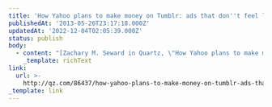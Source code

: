 ```yaml
---
title: 'How Yahoo plans to make money on Tumblr: ads that don''t feel like ads'
publishedAt: '2013-05-26T23:17:18.000Z'
updatedAt: '2022-12-04T02:05:39.000Z'
status: publish
body:
  - content: "[Zachary M. Seward in Quartz, \"How Yahoo plans to make money on Tumblr: ads that don\x92t feel like ads\"](http://qz.com/86437/how-yahoo-plans-to-make-money-on-tumblr-ads-that-dont-feel-like-ads/):\n\n<ExtendedQuote>\n  Creating high-quality native advertising is hard, which is why it wouldn\x92t be surprising if Tumblr also began to fashion itself as an ad agency, charging brands for advice on how to become the next Comedy Central on Tumblr. Indeed, the presentation to advertisers promises \x93best practices and content strategy support from the Tumblr team.\x94\n</ExtendedQuote>\n\nI've [previously written about how disappointed I am in Facebook and Twitter's ad strategy](https://jamesdigioia.com/linkedin-vision-big-data-whats-facebooks-twitters/ \"LinkedIn Has a Vision for Big Data \x96 What\x92s Facebook\x92s? Twitter\x92s?\"), how they're not being as innovative and creative with the information they have to provide value to potential clients. If this is the strategy Tumblr has, creating a platform then managing accounts for businesses to help them leverage that platform to reach their audience, I think that's far more interesting than straight advertising.\n"
    _template: richText
link:
  url: >-
    http://qz.com/86437/how-yahoo-plans-to-make-money-on-tumblr-ads-that-dont-feel-like-ads/
_template: link
---
```


